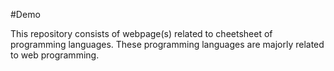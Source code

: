 #Demo

This repository consists of webpage(s) related to cheetsheet of programming languages.
These programming languages are majorly related to web programming.
